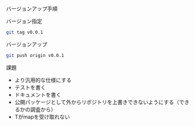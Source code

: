 バージョンアップ手順

バージョン指定

```bash
git tag v0.0.1
```

バージョンアップ

```bash
git push origin v0.0.1
```

課題
- より汎用的な仕様にする 
- テストを書く
- ドキュメントを書く
- 公開パッケージとして外からリポジトリを上書きできないようにする（できるかの調査から）
- Tがmapを受け取れない

